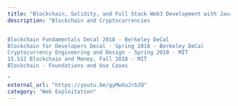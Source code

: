 ```yaml
---
title: "Blockchain, Solidity, and Full Stack Web3 Development with JavaScript"
description: "Blockchain and Cryptocurrencies


Blockchain Fundamentals Decal 2018 - Berkeley DeCal
Blockchain for Developers Decal - Spring 2018 - Berkeley DeCal
Cryptocurrency Engineering and Design - Spring 2018 - MIT
15.S12 Blockchain and Money, Fall 2018 - MIT
Blockchain - Foundations and Use Cases

"
external_url: "https://youtu.be/gyMwXuJrbJQ"
category: "Web Exploitation"
---
```

